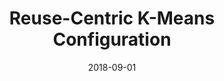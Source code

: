 ---
title: "Reuse-Centric K-Means Configuration"
collection: publications
date: 2018-09-01
venue: '34th International Conference on Data Engineering (<b>ICDE&apos;18</b>). (short paper) (Acceptance rate: 23%)'
paperurl: 'http://guanh01.github.io/files/2018icde.pdf'
authors: 'Hui Guan, Yufei Ding, Xipeng Shen, and Hamid Krim'
---